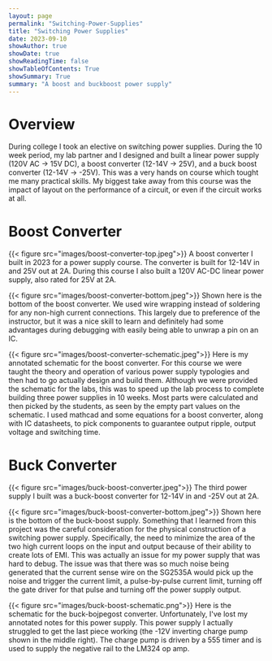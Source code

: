```yaml
---
layout: page
permalink: "Switching-Power-Supplies"
title: "Switching Power Supplies"
date: 2023-09-10
showAuthor: true
showDate: true
showReadingTime: false
showTableOfContents: True
showSummary: True
summary: "A boost and buckboost power supply"
---
```


# Overview
During college I took an elective on switching power supplies. During the 10 week period, my lab partner and I designed and built a linear power supply (120V AC -> 15V DC), a boost converter (12-14V -> 25V), and a buck boost converter (12-14V -> -25V). This was a very hands on course which tought me many practical skills. My biggest take away from this course was the impact of layout on the performance of a circuit, or even if the circuit works at all.

# Boost Converter
{{< figure src="images/boost-converter-top.jpeg">}}
A boost converter I built in 2023 for a power supply course. The converter is built for 12-14V in and 25V out at 2A. During this course I also built a 120V AC-DC linear power supply, also rated for 25V at 2A.  

{{< figure src="images/boost-converter-bottom.jpeg">}}
Shown here is the bottom of the boost converter. We used wire wrapping instead of soldering for any non-high current connections. This largely due to preference of the instructor, but it was a nice skill to learn and definitely had some advantages during debugging with easily being able to unwrap a pin on an IC.  

{{< figure src="images/boost-converter-schematic.jpeg">}}
Here is my annotated schematic for the boost converter. For this course we were taught the theory and operation of various power supply typologies and then had to go actually design and build them. Although we were provided the schematic for the labs, this was to speed up the lab process to complete building three power supplies in 10 weeks. Most parts were calculated and then picked by the students, as seen by the empty part values on the schematic. I used mathcad and some equations for a boost converter, along with IC datasheets, to pick components to guarantee output ripple, output voltage and switching time.  

# Buck Converter

{{< figure src="images/buck-boost-converter.jpeg">}}
The third power supply I built was a buck-boost converter for 12-14V in and -25V out at 2A.  

{{< figure src="images/buck-boost-converter-bottom.jpeg">}}
Shown here is the bottom of the buck-boost supply. Something that I learned from this project was the careful consideration for the physical construction of a switching power supply. Specifically, the need to minimize the area of the two high current loops on the input and output because of their ability to create lots of EMI. This was actually an issue for my power supply that was hard to debug. The issue was that there was so much noise being generated that the current sense wire on the SG2535A would pick up the noise and trigger the current limit, a pulse-by-pulse current limit, turning off the gate driver for that pulse and turning off the power supply output.  

{{< figure src="images/buck-boost-schematic.png">}}
Here is the schematic for the buck-bojpegost converter. Unfortunately, I've lost my annotated notes for this power supply. This power supply I actually struggled to get  the last piece working (the -12V inverting charge pump shown in the middle right). The charge pump is driven by a 555 timer and is used to supply the negative rail to the LM324 op amp.
